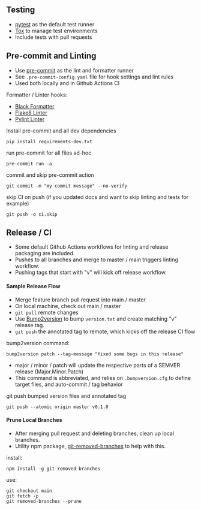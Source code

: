 ## Testing

- [pytest](https://docs.pytest.org) as the default test runner
- [Tox](https://tox.readthedocs.io) to manage test environments
- Include tests with pull requests

## Pre-commit and Linting

- Use [pre-commit](https://pre-commit.com/) as the lint and formatter runner
- See `.pre-commit-config.yaml` file for hook settings and lint rules
- Used both locally and in Github Actions CI

Formatter / Linter hooks:

- [Black Formatter](https://github.com/psf/black) 
- [Flake8 Linter](https://flake8.pycqa.org/en/latest/) 
- [Pylint Linter](https://pypi.org/project/pylint/)

Install pre-commit and all dev dependencies

```commandline
pip install requirements-dev.txt
```

run pre-commit for all files ad-hoc

```commandline
pre-commit run -a
```

commit and skip pre-commit action

```commandline
git commit -m "my commit message" --no-verify
```

skip CI on push (if you updated docs and want to skip linting and tests for example)
```commandline
git push -o ci.skip
```

## Release / CI

- Some default Github Actions workflows for linting and release packaging are included.
- Pushes to all branches and merge to master / main triggers linting workflow.
- Pushing tags that start with "v" will kick off release workflow.

#### Sample Release Flow

- Merge feature branch pull request into main / master
- On local machine, check out main / master
- `git pull` remote changes
- Use [Bump2version](https://pypi.org/project/bump2version/) to bump `version.txt` and create matching "v" release tag.
- `git push` the annotated tag to remote, which kicks off the release CI flow

bump2version command:
```commandline
bump2version patch --tag-message "fixed some bugs in this release"
```
- major / minor / patch will update the respective parts of a SEMVER release (Major.Minor.Patch)
- This command is abbreviated, and relies on `.bumpversion.cfg` to define target files, and auto-commit / tag behavior

git push bumped version files and annotated tag
```commandline
git push --atomic origin master v0.1.0
```

#### Prune Local Branches
- After merging pull request and deleting branches, clean up local branches.
- Utility npm package, [git-removed-branches](https://www.npmjs.com/package/git-removed-branches) to help with this.

install:
```commandline
npm install -g git-removed-branches
```

use:
```commandline
git checkout main
git fetch -p
git removed-branches --prune
```

